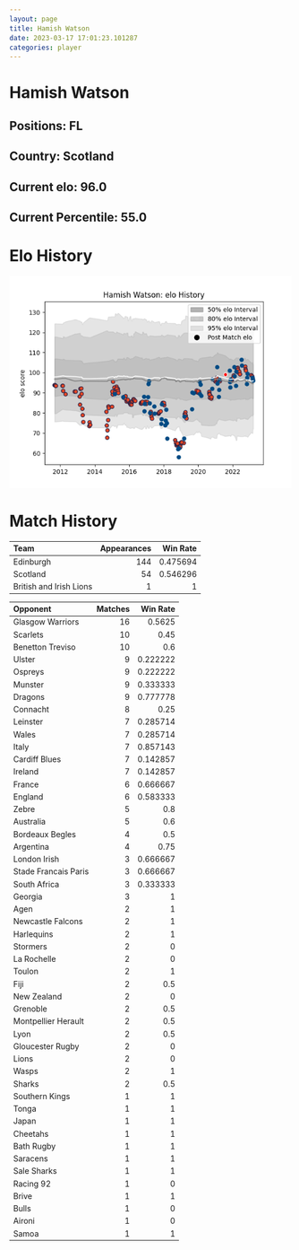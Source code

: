 ```yaml
---  
layout: page  
title: Hamish Watson  
date: 2023-03-17 17:01:23.101287  
categories: player  
---
```

# Hamish Watson

## Positions: FL

## Country: Scotland

## Current elo: 96.0

## Current Percentile: 55.0

# Elo History


![elo history](history_HamishWatson.png)
# Match History


| Team                    |   Appearances |   Win Rate |
|:------------------------|--------------:|-----------:|
| Edinburgh               |           144 |   0.475694 |
| Scotland                |            54 |   0.546296 |
| British and Irish Lions |             1 |   1        |

| Opponent             |   Matches |   Win Rate |
|:---------------------|----------:|-----------:|
| Glasgow Warriors     |        16 |   0.5625   |
| Scarlets             |        10 |   0.45     |
| Benetton Treviso     |        10 |   0.6      |
| Ulster               |         9 |   0.222222 |
| Ospreys              |         9 |   0.222222 |
| Munster              |         9 |   0.333333 |
| Dragons              |         9 |   0.777778 |
| Connacht             |         8 |   0.25     |
| Leinster             |         7 |   0.285714 |
| Wales                |         7 |   0.285714 |
| Italy                |         7 |   0.857143 |
| Cardiff Blues        |         7 |   0.142857 |
| Ireland              |         7 |   0.142857 |
| France               |         6 |   0.666667 |
| England              |         6 |   0.583333 |
| Zebre                |         5 |   0.8      |
| Australia            |         5 |   0.6      |
| Bordeaux Begles      |         4 |   0.5      |
| Argentina            |         4 |   0.75     |
| London Irish         |         3 |   0.666667 |
| Stade Francais Paris |         3 |   0.666667 |
| South Africa         |         3 |   0.333333 |
| Georgia              |         3 |   1        |
| Agen                 |         2 |   1        |
| Newcastle Falcons    |         2 |   1        |
| Harlequins           |         2 |   1        |
| Stormers             |         2 |   0        |
| La Rochelle          |         2 |   0        |
| Toulon               |         2 |   1        |
| Fiji                 |         2 |   0.5      |
| New Zealand          |         2 |   0        |
| Grenoble             |         2 |   0.5      |
| Montpellier Herault  |         2 |   0.5      |
| Lyon                 |         2 |   0.5      |
| Gloucester Rugby     |         2 |   0        |
| Lions                |         2 |   0        |
| Wasps                |         2 |   1        |
| Sharks               |         2 |   0.5      |
| Southern Kings       |         1 |   1        |
| Tonga                |         1 |   1        |
| Japan                |         1 |   1        |
| Cheetahs             |         1 |   1        |
| Bath Rugby           |         1 |   1        |
| Saracens             |         1 |   1        |
| Sale Sharks          |         1 |   1        |
| Racing 92            |         1 |   0        |
| Brive                |         1 |   1        |
| Bulls                |         1 |   0        |
| Aironi               |         1 |   0        |
| Samoa                |         1 |   1        |